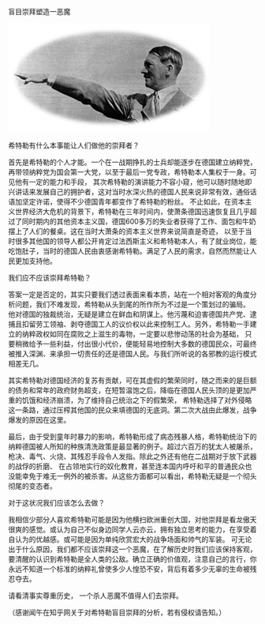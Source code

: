 盲目崇拜塑造一恶魔


![盲目崇拜塑造一恶魔](https://github.com/ywangnccu/ywang/blob/main/images/HITLER.jpg)

希特勒有什么本事能让人们做他的崇拜者？

首先是希特勒的个人才能。一个在一战期挣扎的士兵却能逐步在德国建立纳粹党，再带领纳粹党为国会第一大党，以至于最后一党专政，希特勒本人集权于一身。可见他有一定的能力和手段，
其次希特勒的演讲能力不容小窥，他可以随时随地即兴讲话来发展自己的拥护者，这对当时水深火热的德国人民来说非常有效，通俗话语加坚定许诺，使得不少德国青年都变作了希特勒的粉丝。
不止如此，在资本主义世界经济大危机的背景下，希特勒在三年时间内，使萧条德国迅速恢复且几乎超过了同时期内的其他资本主义国，德国600多万的失业者获得了工作、面包和牛奶摆上了人们的餐桌。这在当时大萧条的资本主义世界来说简直是奇迹，
以至于当时很多其他国的领导人都公开肯定过法西斯主义和希特勒本人，有了就业岗位，能吃饱肚子，当时的德国人民由衷感谢希特勒。满足了人民的需求，自然而然能让人民更加支持他。

我们应不应该崇拜希特勒？

答案一定是否定的，其实只要我们透过表面来看本质，站在一个相对客观的角度分析问题，我们不难发现，希特勒从头到尾的所作所为不过是一个策划过的骗局。
他对德国的独裁统治，无疑是建立在鲜血和阴谋上。他污蔑和迫害德国共产党、逮捕且扣留劳工领袖、剥夺德国工人的议价权以此来控制工人。另外，希特勒一手建立的纳粹政权如同在腐败之上滋生的毒物，一定要以悲惨动荡的社会为基础，
只要稍微给予一些利益，付出很小代价，便能轻易地控制大多数的德国民众，可最终被推入深渊、来承担一切责任的还是德国人民。与我们所听说的各邪教的运行模式相差无几。

其实希特勒对德国经济的复苏有贡献，可在其虚假的繁荣同时，随之而来的是巨额的债务和常年的政府财务超支，在短暂温饱之后，降临在德国人民头顶的是更加严重的饥饿和经济崩溃，为了维持自己统治之下的假繁荣，
希特勒选择了对外侵略这一条路，通过压榨其他国的民众来填德国的无底洞。第二次大战由此爆发，战争爆发的原因在这里。

最后，由于受到童年时暴力的影响，希特勒形成了病态残暴人格，希特勒统治下的纳粹德国被人所知的种族清洗政策是最显著的例子。超过六百万的犹太人被屠杀，枪决、毒气、火烧、其残忍手段令人发指。除此之外还有他在二战期对于放下武器的战俘的折磨、
在占领地实行的奴化教育，甚至连本国内呼吁和平的普通民众也没能幸免于难无一例外的被杀害。从这些方面都可以看出，希特勒无疑是一个彻头彻尾的变态者。

对于这状况我们应该怎么去做？

我相信少部分人喜欢希特勒可能是因为他横扫欧洲重创大国，对他崇拜是看龙傲天很爽的感觉。或认为自己不似身边同学人云亦云，拥有独立思考的能力，在享受着自认为的优越感。或可能是因为单纯欣赏宏大的战争场面和帅气的军装。
可无论出于什么原因，我们都不应该崇拜这一个恶魔，在了解历史时我们应该保持客观，要清醒的认识到希特勒是全人类的公敌。确立正确的价值观，注意自己的言行，你永远不知道一个标准的纳粹礼曾使多少人惶恐不安，背后有着多少无辜的生命被残忍夺去。

请看清事实尊重历史， 一个杀人恶魔不值得人们去崇拜。


（感谢闻午在知乎网关于对希特勒盲目崇拜的分析，若有侵权请告知。）
